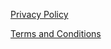 [Privacy Policy](/AustinAllergyAlert/privacy_policy)

[Terms and Conditions](/AustinAllergyAlert/terms_and_conditions)